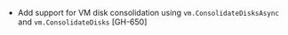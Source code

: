 * Add support for VM disk consolidation using `vm.ConsolidateDisksAsync` and `vm.ConsolidateDisks`
  [GH-650]
